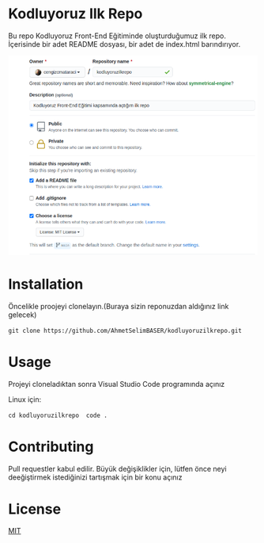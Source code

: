 # Kodluyoruz Ilk Repo

Bu repo Kodluyoruz Front-End Eğitiminde oluşturduğumuz ilk repo. İçerisinde bir adet README dosyası, bir adet de index.html barındırıyor.

![](https://raw.githubusercontent.com/Kodluyoruz/taskforce/main/git/odev1/figures/github.png)

# Installation

Öncelikle proojeyi clonelayın.(Buraya sizin reponuzdan aldığınız link gelecek)

`git clone https://github.com/AhmetSelimBASER/kodluyoruzilkrepo.git`

# Usage

Projeyi cloneladıktan sonra Visual Studio Code programında açınız

Linux için:

`cd kodluyoruzilkrepo 
code .`

# Contributing

Pull requestler kabul edilir. Büyük değişiklikler için, lütfen önce neyi deeğiştirmek istediğinizi tartışmak için bir konu açınız

# License

[MIT](https://choosealicense.com/licenses/mit/)
